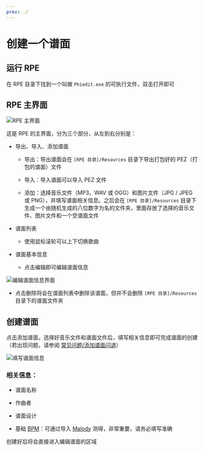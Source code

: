 ```yaml
---
prev: ./
---
```

# 创建一个谱面

## 运行 RPE

在 RPE 目录下找到一个叫做 `Phiedit.exe` 的可执行文件，双击打开即可

## RPE 主界面

![RPE 主界面](/assets/imgs/contents/RPE主界面.avif)

这是 RPE 的主界面，分为三个部分，从左到右分别是：

- 导出、导入、添加谱面

  - 导出：导出谱面会在 `[RPE 目录]/Resources` 目录下导出打包好的 PEZ（打包的谱面）文件

  - 导入：导入谱面可以导入 PEZ 文件

  - 添加：选择音乐文件（MP3，WAV 或 OGG）和图片文件（JPG / JPEG 或 PNG），并填写谱面相关信息。之后会在 `[RPE 目录]/Resources` 目录下生成一个由随机生成的八位数字为名的文件夹，里面存放了选择的音乐文件、图片文件和一个空谱面文件

- 谱面列表

  - 使用鼠标滚轮可以上下切换歌曲

- 谱面基本信息

  - 点击编辑即可编辑谱面信息

![编辑谱面信息界面](/assets/imgs/contents/编辑谱面信息界面.avif)

- 点击删除将会在谱面列表中删除该谱面，但并不会删除 `[RPE 目录]/Resources` 目录下的谱面文件夹

## 创建谱面

点击添加谱面，选择好音乐文件和谱面文件后，填写相关信息即可完成谱面的创建（若出现问题，请参阅 [常见问题/添加谱面闪退](../../prepare/preparetion.md#常见问题)）

![填写谱面信息](/assets/imgs/contents/填写谱面信息.avif)

### 相关信息：

- 谱面名称

- 作曲者

- 谱面设计

- 基础 [BPM](https://zh.wikipedia.org/wiki/速度_(音樂)#量度音樂速度)：可通过导入 [Malody](https://m.mugzone.net/) 测得，非常重要，请务必填写准确

创建好后将会直接进入编辑谱面的区域